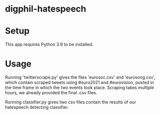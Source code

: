 # digphil-hatespeech

# Setup
This app requires Python 3.9 to be installed.

# Usage 
Running 'twitterscrape.py' gives the files 'eurosoc.csv' and 'eurosong.csv', which contain scraped tweets using #euro2021 and #eurovision, posted in the time frame in which the two events took place. Scraping takes multiple hours, we already provided the final .csv files.

Running classifier.py gives two csv files contain the results of our hatespeech detecting classifier.
